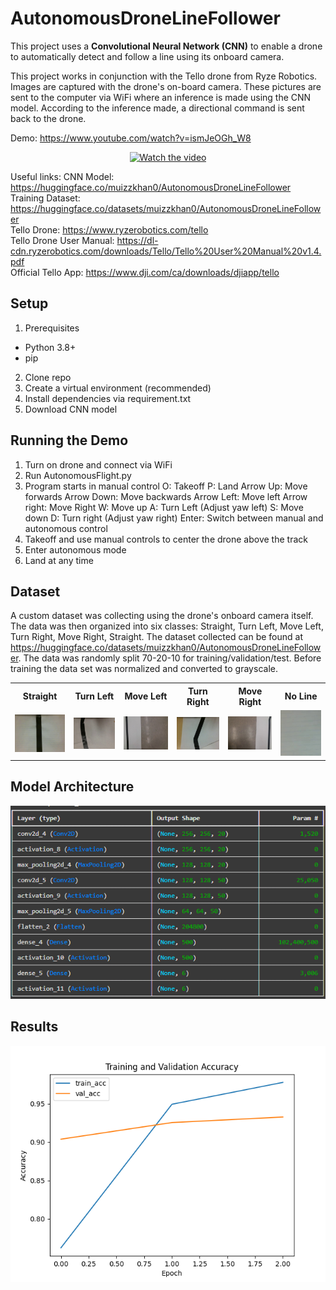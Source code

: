 # AutonomousDroneLineFollower
This project uses a **Convolutional Neural Network (CNN)** to enable a drone to automatically detect and follow a line using its onboard camera.  

This project works in conjunction with the Tello drone from Ryze Robotics. Images are captured with the drone's on-board camera. These pictures are sent to the computer via WiFi where an inference is made using the CNN model. According to the inference made, a directional command is sent back to the drone.

Demo: https://www.youtube.com/watch?v=ismJeOGh_W8  
<p align="center">
  <a href="https://www.youtube.com/watch?v=ismJeOGh_W8">
    <img src="https://img.youtube.com/vi/ismJeOGh_W8/0.jpg" alt="Watch the video" />
  </a>
</p>

Useful links:
CNN Model: https://huggingface.co/muizzkhan0/AutonomousDroneLineFollower  
Training Dataset: https://huggingface.co/datasets/muizzkhan0/AutonomousDroneLineFollower  
Tello Drone: https://www.ryzerobotics.com/tello  
Tello Drone User Manual: https://dl-cdn.ryzerobotics.com/downloads/Tello/Tello%20User%20Manual%20v1.4.pdf  
Official Tello App: https://www.dji.com/ca/downloads/djiapp/tello  

## Setup
1. Prerequisites
- Python 3.8+
- pip

2. Clone repo
3. Create a virtual environment (recommended)
4. Install dependencies via requirement.txt
5. Download CNN model

## Running the Demo
1. Turn on drone and connect via WiFi
2. Run AutonomousFlight.py
3. Program starts in manual control
O: Takeoff
P: Land
Arrow Up: Move forwards
Arrow Down: Move backwards
Arrow Left: Move left
Arrow right: Move Right
W: Move up
A: Turn Left (Adjust yaw left)
S: Move down
D: Turn right (Adjust yaw right)
Enter: Switch between manual and autonomous control
4. Takeoff and use manual controls to center the drone above the track
5. Enter autonomous mode
6. Land at any time


## Dataset
A custom dataset was collecting using the drone's onboard camera itself. The data was then organized into six classes: Straight, Turn Left, Move Left, Turn Right, Move Right, Straight. The dataset collected can be found at https://huggingface.co/datasets/muizzkhan0/AutonomousDroneLineFollower.
The data was randomly split 70-20-10 for training/validation/test.
Before training the data set was normalized and converted to grayscale.
<table align="center">
  <tr>
    <th>Straight</th>
    <th>Turn Left</th>
    <th>Move Left</th>
    <th>Turn Right</th>
    <th>Move Right</th>
    <th>No Line</th>
  </tr>
  <tr>
    <td><img src="https://github.com/muizzkhan0/AutonomousDroneLineFollower/blob/main/Images/image18.jpg" width="120"/></td>
    <td><img src="https://github.com/muizzkhan0/AutonomousDroneLineFollower/blob/main/Images/image14.jpg" width="120"/></td>
    <td><img src="https://github.com/muizzkhan0/AutonomousDroneLineFollower/blob/main/Images/image9.jpg" width="120"/></td>
    <td><img src="https://github.com/muizzkhan0/AutonomousDroneLineFollower/blob/main/Images/image11.jpg" width="120"/></td>
    <td><img src="https://github.com/muizzkhan0/AutonomousDroneLineFollower/blob/main/Images/image15.jpg" width="120"/></td>
    <td><img src="https://github.com/muizzkhan0/AutonomousDroneLineFollower/blob/main/Images/image8.png" width="120"/></td>
  </tr>
</table>


## Model Architecture

<p align="center">
  <img src="https://github.com/muizzkhan0/AutonomousDroneLineFollower/blob/main/Images/image17.png?raw=true" width="600"/>
</p>

## Results

<p align="center">
  <img src="https://github.com/muizzkhan0/AutonomousDroneLineFollower/blob/main/Images/image10.png" width="600"/>
</p>
